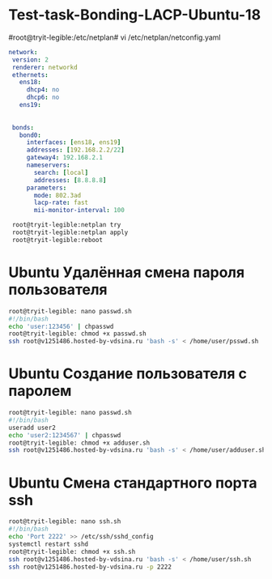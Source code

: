 # Test-task-Bonding-LACP-Ubuntu-18

#root@tryit-legible:/etc/netplan# vi /etc/netplan/netconfig.yaml

```yml
network:
 version: 2
 renderer: networkd
 ethernets:
   ens18:
     dhcp4: no
     dhcp6: no
   ens19:
 
       
 bonds:
   bond0:
     interfaces: [ens18, ens19]
     addresses: [192.168.2.2/22]
     gateway4: 192.168.2.1
     nameservers:
       search: [local]
       addresses: [8.8.8.8]
     parameters:
       mode: 802.3ad
       lacp-rate: fast
       mii-monitor-interval: 100
```
```bash
 root@tryit-legible:netplan try  
 root@tryit-legible:netplan apply 
 root@tryit-legible:reboot    
 ```      
 # Ubuntu Удалённая смена пароля пользователя
 ```bash
 root@tryit-legible: nano passwd.sh
 #!/bin/bash
 echo 'user:123456' | chpasswd
 root@tryit-legible: chmod +x passwd.sh
 ssh root@v1251486.hosted-by-vdsina.ru 'bash -s' < /home/user/psswd.sh
 ```

 # Ubuntu Создание пользователя с паролем
  ```bash
 root@tryit-legible: nano passwd.sh
 #!/bin/bash
 useradd user2
 echo 'user2:1234567' | chpasswd
 root@tryit-legible: chmod +x adduser.sh
 ssh root@v1251486.hosted-by-vdsina.ru 'bash -s' < /home/user/adduser.sh
 ```
 
 # Ubuntu Смена стандартного порта ssh
 ```bash
 root@tryit-legible: nano ssh.sh
 #!/bin/bash
 echo 'Port 2222' >> /etc/ssh/sshd_config
 systemctl restart sshd
 root@tryit-legible: chmod +x ssh.sh
 ssh root@v1251486.hosted-by-vdsina.ru 'bash -s' < /home/user/ssh.sh
 ssh root@v1251486.hosted-by-vdsina.ru -p 2222
 ```
 
 
